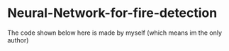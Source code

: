 # Neural-Network-for-fire-detection
The code shown below here is made by myself (which means im the only author) 
